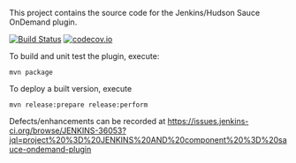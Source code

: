 This project contains the source code for the Jenkins/Hudson Sauce OnDemand plugin.

[![Build Status](https://jenkins.ci.cloudbees.com/job/plugins/job/sauce-ondemand-plugin/badge/icon)](https://jenkins.ci.cloudbees.com/job/plugins/job/sauce-ondemand-plugin/) [![codecov.io](https://codecov.io/github/saucelabs/jenkins-sauce-ondemand-plugin/coverage.svg?branch=master)](https://codecov.io/github/saucelabs/jenkins-sauce-ondemand-plugin?branch=master)

To build and unit test the plugin, execute:
	
	mvn package
	
To deploy a built version, execute

	mvn release:prepare release:perform

Defects/enhancements can be recorded at https://issues.jenkins-ci.org/browse/JENKINS-36053?jql=project%20%3D%20JENKINS%20AND%20component%20%3D%20sauce-ondemand-plugin

